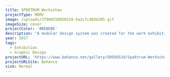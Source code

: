 ```yaml
---
title: SPEKTRUM Werkschau
projectType: MDRV
image: /uploads/3f906558956519-5a2cfc403b205.gif
imageSize: cover
projectColor: '#BEBEBE'
description: "A modular design system was created for the work exhibition of the MD14, Media Design course at the DHBW Ravensburg. A5 fields, combined as desired, are assembled into posters and a guidance system. The use of chrome paper reflects the environment and the monochrome design illuminates in the entire color spectrum.\nThe DIN A5 format enabled us to create a signage system that could be quickly adapted to meet specific requirements. For example, during the course of the work show, we designed directional arrows and printed them out in black and white on our copiers.\n\nArt Direction\_[Tobias Müller]()\_[Nicolas Bernklau]()\_[Felix Buhler]()\_[Tobias Tapken]()\_\n\nSupervision\_[Prof. Dr. Klaus Birk]() \n\nWeb Design & Coding\_[Florian Windbacher]()\_\n\nAnimated Posters\_[Hanna Viellehner]()\_\n\nSocial Media\_[Dario Suppan]()\n"
year: 2017
tags:
  - Exhibition
  - Graphic Design
projectURL: 'https://www.behance.net/gallery/58956519/Spektrum-Werkschau'
projectURLSite: Behance
size: Normal
---
```


